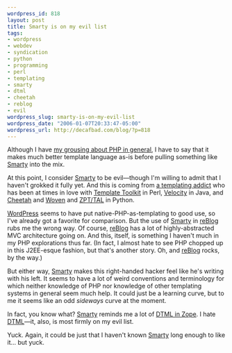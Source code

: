 ```yaml
--- 
wordpress_id: 818
layout: post
title: Smarty is on my evil list
tags: 
- wordpress
- webdev
- syndication
- python
- programming
- perl
- templating
- smarty
- dtml
- cheetah
- reblog
- evil
wordpress_slug: smarty-is-on-my-evil-list
wordpress_date: "2006-01-07T20:33:47-05:00"
wordpress_url: http://decafbad.com/blog/?p=818
---
```

Although I have [my grousing about PHP in general][gphp], I have to say that it makes much better template language as-is before pulling something like [Smarty][smarty] into the mix.  

At this point, I consider [Smarty][] to be evil—though I'm willing to admit that I haven't grokked it fully yet.  And this is coming from [a templating addict][tmpl] who has been at times in love with [Template Toolkit][tt] in Perl,  [Velocity][] in Java, and [Cheetah][] and [Woven][] and [ZPT/TAL][zpt] in Python.  

[WordPress][] seems to have put native-PHP-as-templating to good use, so I've already got a favorite for comparison.  But the use of [Smarty][] in [reBlog][] rubs me the wrong way.  Of course, [reBlog][] has a lot of highly-abstracted MVC architecture going on.  And this, itself, is something I haven't much in my PHP explorations thus far.  (In fact, I almost hate to see PHP chopped up in this J2EE-esque fashion, but that's another story.  Oh, and [reBlog][] rocks, by the way.)

But either way, [Smarty][] makes this right-handed hacker feel like he's writing with his left.  It seems to have a lot of weird conventions and terminology for which neither knowledge of PHP nor knowledge of other templating systems in general seem much help.  It could just be a learning curve, but to me it seems like an odd *sideways* curve at the moment.  

In fact, you know what?  [Smarty][] reminds me a lot of [DTML in Zope][dtml].  I hate [DTML][]—it, also, is most firmly on my evil list.

Yuck.  Again, it could be just that I haven't known [Smarty][] long enough to like it... but yuck.

<!-- tags: templating php smarty dtml python perl cheetah webdev programming syndication reblog wordpress evil -->

[dtml]: http://www.zope.org/Documentation/Guides/DTML-HTML/DTML.html
[tt]: http://www.template-toolkit.org/
[velocity]: http://jakarta.apache.org/velocity/
[gphp]: http://decafbad.com/blog/2005/12/18/not-so-deep-php-thoughts
[cheetah]: http://www.cheetahtemplate.org/
[zpt]: http://www.owlfish.com/software/simpleTAL/
[smarty]: http://smarty.php.net
[wordpress]: http://wordpress.org/
[reblog]: http://www.reblog.org/
[woven]: http://twisted.sourceforge.net/TwistedDocs-1.2.0rc3/howto/woven.html
[tmpl]: http://decafbad.com/blog/2005/09/25/templates-good-or-evil
